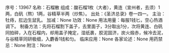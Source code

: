 序号：13967
名称：石榴散
组成：酸石榴1枚（大者），黄连（宣州者，去须）1两，白矾（熬）1两，谷精草半两（炒焦）。
出处：《圣济总录》卷一四一。
主治：牡痔，肛边生鼠乳。
加减：None
功效：None
用法用量：每服1钱匕，空心热酒调下。
制备方法：先将石榴割下盖子，去里面子，3分取出1分，次将黄连、白矾同拍碎，入在石榴内，却用盖子掩定，湿纸裹，胶泥固济，炭火煅赤，候冷去泥，与谷精草同研极细，入麝香1钱和匀。
临床应用：None
各家论述：None
用药禁忌：None
附注：None
